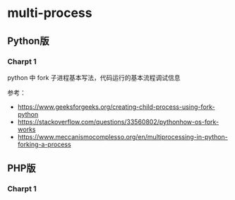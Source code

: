 # multi-process

## Python版

### Charpt 1
python 中 fork 子进程基本写法，代码运行的基本流程调试信息

参考：
- https://www.geeksforgeeks.org/creating-child-process-using-fork-python
- https://stackoverflow.com/questions/33560802/pythonhow-os-fork-works
- https://www.meccanismocomplesso.org/en/multiprocessing-in-python-forking-a-process

## PHP版
### Charpt 1
